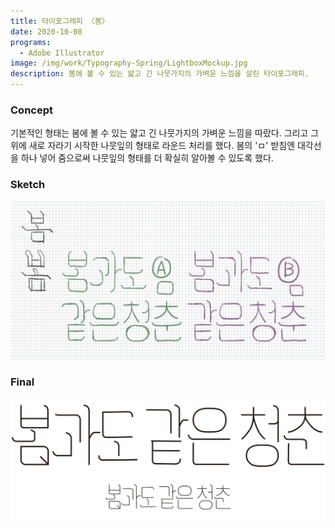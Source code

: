 ```yaml
---
title: 타이포그래피 〈봄〉
date: 2020-10-08
programs:
  - Adobe Illustrator
image: /img/work/Typography-Spring/LightboxMockup.jpg
description: 봄에 볼 수 있는 얇고 긴 나뭇가지의 가벼운 느낌을 살린 타이포그래피.
---
```


### Concept

기본적인 형태는 봄에 볼 수 있는 얇고 긴 나뭇가지의 가벼운 느낌을 따랐다. 그리고 그 위에 새로 자라기 시작한 나뭇잎의 형태로 라운드 처리를 했다. 봄의 'ㅁ' 받침엔 대각선을 하나 넣어 줌으로써 나뭇잎의 형태를 더 확실히 알아볼 수 있도록 했다.

### Sketch

![스케치](/img/work/Typography-Spring/sketch.jpg)

### Final

![소개 이미지](/img/work/Typography-Spring/main.jpg)

